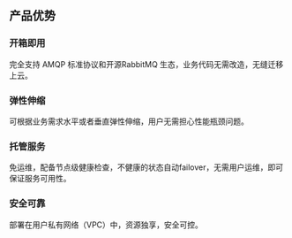 ## 产品优势

### 开箱即用

完全支持 AMQP 标准协议和开源RabbitMQ 生态，业务代码无需改造，无缝迁移上云。

### 弹性伸缩

可根据业务需求水平或者垂直弹性伸缩，用户无需担心性能瓶颈问题。

### 托管服务

免运维，配备节点级健康检查，不健康的状态自动failover，无需用户运维，即可保证服务可用性。

### 安全可靠

部署在用户私有网络（VPC）中，资源独享，安全可控。


